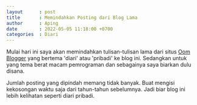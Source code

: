 ```yaml
---
layout      : post
title       : Memindahkan Posting dari Blog Lama
author      : Aping
date        : 2022-05-05 11:18:00 +0700
categories  : Diari
---
```

Mulai hari ini saya akan memindahkan tulisan-tulisan lama dari situs [Oom Blogger](https://oom.web.id "Oom Blogger") yang bertema 'diari' atau 'pribadi' ke blog ini. Sedangkan untuk yang tema berat macam pemrograman dan sebagainya saya biarkan dulu disana.

Jumlah posting yang dipindah memang tidak banyak. Buat mengisi kekosongan waktu saja dari tahun-tahun sebelumnya. Jadi biar blog ini lebih kelihatan seperti diari pribadi.
